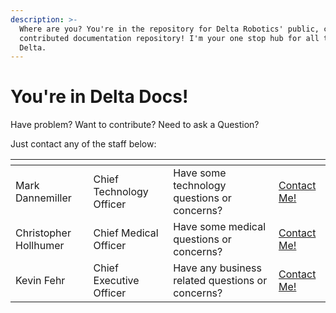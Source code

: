 ```yaml
---
description: >-
  Where are you? You're in the repository for Delta Robotics' public, community
  contributed documentation repository! I'm your one stop hub for all things
  Delta.
---
```


# You're in Delta Docs!

Have problem? Want to contribute? Need to ask a Question?&#x20;

Just contact any of the staff below:



<table data-view="cards" data-full-width="false"><thead><tr><th></th><th></th><th></th><th></th></tr></thead><tbody><tr><td>Mark Dannemiller</td><td>Chief Technology Officer</td><td>Have some technology questions or concerns?</td><td><a href="mailto:mark@deltaroboticsinc.com">Contact Me!</a></td></tr><tr><td>Christopher Hollhumer</td><td>Chief Medical Officer</td><td>Have some medical questions or concerns?</td><td><a href="mailto:chris@deltaroboticsinc.com">Contact Me!</a></td></tr><tr><td>Kevin Fehr</td><td>Chief Executive Officer</td><td>Have any business related questions or concerns?</td><td><a href="mailto:kevin.fehr@deltaroboticsinc.com">Contact Me!</a></td></tr></tbody></table>




